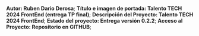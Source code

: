 **Autor: Ruben Dario Derosa**;
**Título e imagen de portada: Talento TECH 2024 FrontEnd (entrega TP final)**;
**Descripción del Proyecto: Talento TECH 2024 FrontEnd**;
**Estado del proyecto: Entrega versión 0.2.2**;
**Acceso al Proyecto: Repositorio en GITHUB**;
